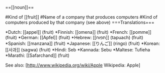 ==[[noun]]==

#Kind of [[fruit]]
#Name of a company that produces computers
#Kind of computers produced by that company (see above)
===Translations===

*Dutch: [[appel]] (fruit)
*Finnish: [[omena]] (fruit)
*French: [[pomme]] (fruit)
*German: [[Apfel]] (fruit)
*Hebrew: [[תפוח]] (tapuach) (fruit)
*Spanish: [[manzana]] (fruit)
*Japanese: [[りんご]] (ringo) (fruit)
*Korean: [[사과]] (sagwa) (fruit)
*Hindi: Seb
*Kannada: Sebu
*Maltese: Tufieha
*Marathi: [[Safarchand]] (fruit)


See also: [http://www.wikipedia.org/wiki/Apple Wikipedia: Apple]